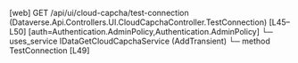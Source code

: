 [web] GET /api/ui/cloud-capcha/test-connection  (Dataverse.Api.Controllers.UI.CloudCapchaController.TestConnection)  [L45–L50] [auth=Authentication.AdminPolicy,Authentication.AdminPolicy]
  └─ uses_service IDataGetCloudCapchaService (AddTransient)
    └─ method TestConnection [L49]

